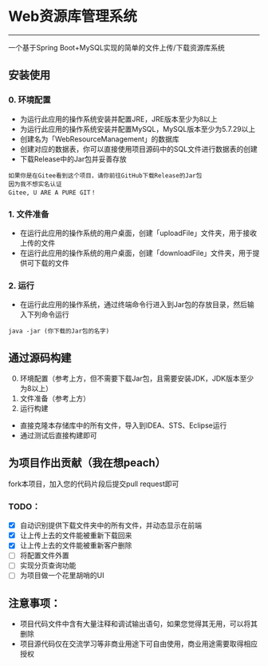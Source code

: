 # Web资源库管理系统
<hr>
一个基于Spring Boot+MySQL实现的简单的文件上传/下载资源库系统

## 安装使用
### 0. 环境配置
 - 为运行此应用的操作系统安装并配置JRE，JRE版本至少为8以上
 - 为运行此应用的操作系统安装并配置MySQL，MySQL版本至少为5.7.29以上
 - 创建名为「WebResourceManagement」的数据库
 - 创建对应的数据表，你可以直接使用项目源码中的SQL文件进行数据表的创建
 - 下载Release中的Jar包并妥善存放
```
如果你是在Gitee看到这个项目，请你前往GitHub下载Release的Jar包
因为我不想实名认证
Gitee, U ARE A PURE GIT！
```
### 1. 文件准备
 - 在运行此应用的操作系统的用户桌面，创建「uploadFile」文件夹，用于接收上传的文件
 - 在运行此应用的操作系统的用户桌面，创建「downloadFile」文件夹，用于提供可下载的文件
### 2. 运行
 - 在运行此应用的操作系统，通过终端命令行进入到Jar包的存放目录，然后输入下列命令运行
```
java -jar (你下载的Jar包的名字)
```

## 通过源码构建
0. 环境配置（参考上方，但不需要下载Jar包，且需要安装JDK，JDK版本至少为8以上）
1. 文件准备（参考上方）
2. 运行构建
 - 直接克隆本存储库中的所有文件，导入到IDEA、STS、Eclipse运行
 - 通过测试后直接构建即可

## 为项目作出贡献（我在想peach）

fork本项目，加入您的代码片段后提交pull request即可

### TODO：

- [x] 自动识别提供下载文件夹中的所有文件，并动态显示在前端
- [x] 让上传上去的文件能被重新下载回来
- [x] 让上传上去的文件能被重新客户删除
- [ ] 将配置文件外置
- [ ] 实现分页查询功能
- [ ] 为项目做一个花里胡哨的UI

## 注意事项：
- 项目代码文件中含有大量注释和调试输出语句，如果您觉得其无用，可以将其删除
- 项目源代码仅在交流学习等非商业用途下可自由使用，商业用途需要取得相应授权